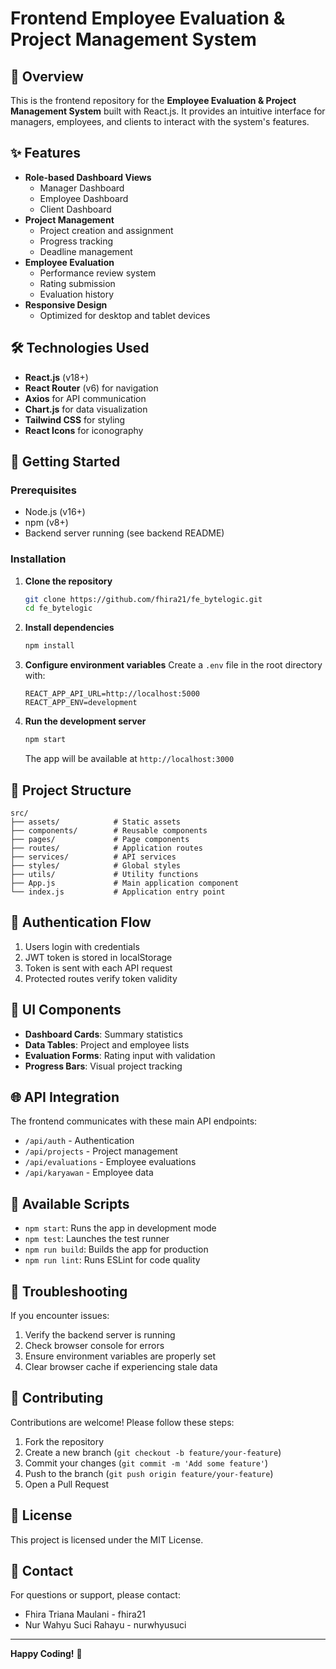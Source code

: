 # Frontend Employee Evaluation & Project Management System

## 📌 Overview
This is the frontend repository for the **Employee Evaluation & Project Management System** built with React.js. It provides an intuitive interface for managers, employees, and clients to interact with the system's features.

## ✨ Features
- **Role-based Dashboard Views**
  - Manager Dashboard
  - Employee Dashboard
  - Client Dashboard
- **Project Management**
  - Project creation and assignment
  - Progress tracking
  - Deadline management
- **Employee Evaluation**
  - Performance review system
  - Rating submission
  - Evaluation history
- **Responsive Design**
  - Optimized for desktop and tablet devices

## 🛠️ Technologies Used
- **React.js** (v18+)
- **React Router** (v6) for navigation
- **Axios** for API communication
- **Chart.js** for data visualization
- **Tailwind CSS** for styling
- **React Icons** for iconography

## 🚀 Getting Started

### Prerequisites
- Node.js (v16+)
- npm (v8+)
- Backend server running (see backend README)

### Installation
1. **Clone the repository**
   ```sh
   git clone https://github.com/fhira21/fe_bytelogic.git
   cd fe_bytelogic
   ```

2. **Install dependencies**
   ```sh
   npm install
   ```

3. **Configure environment variables**
   Create a `.env` file in the root directory with:
   ```
   REACT_APP_API_URL=http://localhost:5000
   REACT_APP_ENV=development
   ```

4. **Run the development server**
   ```sh
   npm start
   ```
   The app will be available at `http://localhost:3000`

## 📂 Project Structure
```
src/
├── assets/            # Static assets
├── components/        # Reusable components
├── pages/             # Page components
├── routes/            # Application routes
├── services/          # API services
├── styles/            # Global styles
├── utils/             # Utility functions
├── App.js             # Main application component
└── index.js           # Application entry point
```

## 🔐 Authentication Flow
1. Users login with credentials
2. JWT token is stored in localStorage
3. Token is sent with each API request
4. Protected routes verify token validity

## 🎨 UI Components
- **Dashboard Cards**: Summary statistics
- **Data Tables**: Project and employee lists
- **Evaluation Forms**: Rating input with validation
- **Progress Bars**: Visual project tracking

## 🌐 API Integration
The frontend communicates with these main API endpoints:
- `/api/auth` - Authentication
- `/api/projects` - Project management
- `/api/evaluations` - Employee evaluations
- `/api/karyawan` - Employee data

## 📝 Available Scripts
- `npm start`: Runs the app in development mode
- `npm test`: Launches the test runner
- `npm run build`: Builds the app for production
- `npm run lint`: Runs ESLint for code quality

## 🐛 Troubleshooting
If you encounter issues:
1. Verify the backend server is running
2. Check browser console for errors
3. Ensure environment variables are properly set
4. Clear browser cache if experiencing stale data

## 🤝 Contributing
Contributions are welcome! Please follow these steps:
1. Fork the repository
2. Create a new branch (`git checkout -b feature/your-feature`)
3. Commit your changes (`git commit -m 'Add some feature'`)
4. Push to the branch (`git push origin feature/your-feature`)
5. Open a Pull Request

## 📜 License
This project is licensed under the MIT License.

## 📧 Contact
For questions or support, please contact:
- Fhira Triana Maulani - fhira21
- Nur Wahyu Suci Rahayu - nurwhyusuci

---

**Happy Coding!** 🚀
